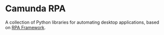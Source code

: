 # Camunda RPA

A collection of Python libraries for automating desktop applications, based on [RPA Framework](https://pypi.org/project/rpaframework/).